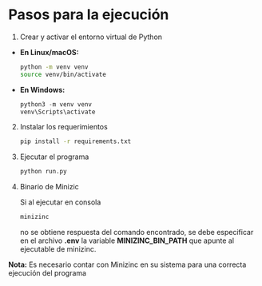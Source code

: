 # Pasos para la ejecución

1. Crear y activar el entorno virtual de Python

- **En Linux/macOS:**

   ```bash
   python -m venv venv
   source venv/bin/activate
   ```

- **En Windows:**

   ```powershell
   python3 -m venv venv
   venv\Scripts\activate
   ```

2. Instalar los requerimientos

   ```bash
   pip install -r requirements.txt
   ```
3. Ejecutar el programa
   ```bash
   python run.py
   ```

4. Binario de Minizic

   Si al ejecutar en consola 
   ```bash
   minizinc
   ```
   no se obtiene respuesta del comando encontrado, se debe especificar en el archivo **.env** la variable **MINIZINC_BIN_PATH** que apunte al ejecutable de minizinc. 

   
**Nota:** Es necesario contar con Minizinc en su sistema para una correcta ejecución del programa